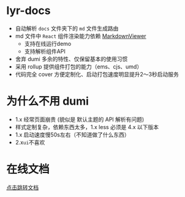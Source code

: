 # lyr-docs

- 自动解析 `docs` 文件夹下的 `md` 文件生成路由
- md 文件中 `React` 组件渲染能力依赖 [MarkdownViewer](https://dev-ops.yunliang.cloud/website/lyr-extra#/components/markdown-viewer)
  - 支持在线运行demo
  - 支持解析组件API
- 舍弃 dumi 多余的特性、仅保留基本的使用习惯
- 采用 rollup 提供组件打包的能力（ems、cjs、umd）
- 代码完全 cover 方便定制化、启动打包速度明显提升2～3秒启动服务

# 为什么不用 dumi

- 1.x 经常页面崩贵 (貌似是 默认主题的 API 解析有问题)
- 样式定制复杂，依赖东西太多，1.x less 必须是 4.x 以下版本
- 1.x 启动速度慢50s左右（不知道做了什么东西）
- 2.x`ui`不喜欢

# 在线文档

[点击跳转文档](http://dev-ops.yunliang.cloud/website/lyr-docs)
